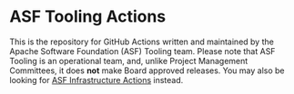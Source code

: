 # ASF Tooling Actions

This is the repository for GitHub Actions written and maintained by the Apache Software Foundation (ASF) Tooling team. Please note that ASF Tooling is an operational team, and, unlike Project Management Committees, it does **not** make Board approved releases. You may also be looking for [ASF Infrastructure Actions](https://github.com/apache/infrastructure-actions) instead.
